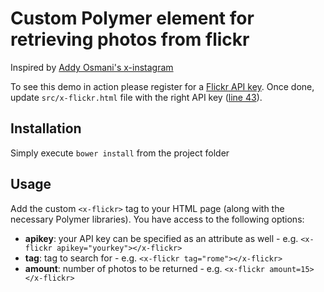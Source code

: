 # Custom Polymer element for retrieving photos from flickr

Inspired by <a href="https://github.com/addyosmani/x-instagram/" target="_blank">Addy Osmani's x-instagram</a>

To see this demo in action please register for a <a href="http://www.flickr.com/services/apps/create/apply/" target="_blank">Flickr API key</a>. Once done, update <code>src/x-flickr.html</code> file with the right API key (<a href="https://github.com/tamaspiros/x-flickr/blob/master/src/x-flickr.html#L43">line 43</a>).

## Installation
Simply execute <code>bower install</code> from the project folder

## Usage
Add the custom <code>&lt;x-flickr></code> tag to your HTML page (along with the necessary Polymer libraries). You have access to the following options:

<ul>
  <li><strong>apikey</strong>: your API key can be specified as an attribute as well - e.g. <code>&lt;x-flickr apikey="yourkey">&lt;/x-flickr></code></li>
  <li><strong>tag</strong>: tag to search for - e.g. <code>&lt;x-flickr tag="rome">&lt;/x-flickr></code></li>
  <li><strong>amount</strong>: number of photos to be returned - e.g. <code>&lt;x-flickr amount=15>&lt;/x-flickr></code></li>
</ul>
